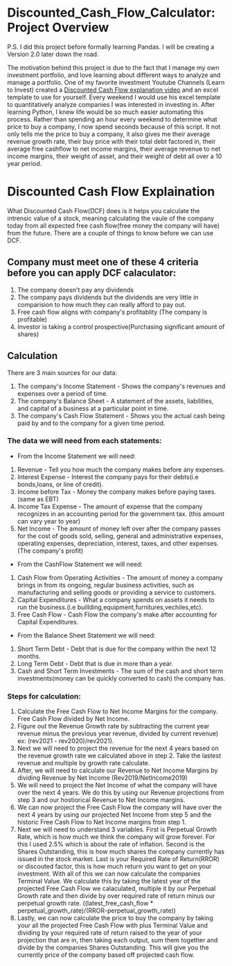 # Discounted_Cash_Flow_Calculator: Project Overview

P.S. I did this project before formally learning Pandas. I will be creating a Version 2.0 later down the road.

The motivation behind this project is due to the fact that I manage my own investment portfolio, and love learning about different ways to analyze and manage a portfolio. One of my favorite investment Youtube Channels (Learn to Invest) created a [Discounted Cash Flow explanation video](https://www.youtube.com/watch?v=fd_emLLzJnk&list=WL&index=9&t=631s&ab_channel=LearntoInvest) and an excel template to use for yourself. Every weekend I would use his excel template to quantitatively analyze companies I was interested in investing in. After learning Python, I knew life would be so much easier automating this process. Rather than spending an hour every weekend to determine what price to buy a company, I now spend seconds because of this script. It not only tells me the price to buy a company, it also gives me their average revenue growth rate, their buy price with their total debt factored in, their average free cashflow to net income margins, their average revenue to net income margins, their weight of asset, and their weight of debt all over a 10 year period. 


# Discounted Cash Flow Explaination

What Discounted Cash Flow(DCF) does is it helps you calculate the intrensic value of a stock, meaning calculating the vaule of the company today from all expected free cash flow(free money the company will have) from the future. There are a couple of things to know before we can use DCF.

## Company must meet one of these 4 criteria before you can apply DCF calaculator:
1. The company doesn't pay any dividends
2. The company pays dividends but the dividends are very little in comparision to how much they can really afford to pay out.
3. Free cash flow aligns with company's profitablity (The company is profitable)
4. Investor is taking a control prospective(Purchasing significant amount of shares)

## Calculation
There are 3 main sources for our data:
1. The company's Income Statement - Shows the company's revenues and expenses over a period of time. 
2. The company's Balance Sheet - A statement of the assets, liabilities, and capital of a business at a particular point in time.
3. The company's Cash Flow Statement - Shows you the actual cash being paid by and to the company for a given time period. 

### The data we will need from each statements:
* From the Income Statement we will need:
1. Revenue - Tell you how much the company makes before any expenses.
2. Interest Expense - Interest the company pays for their debts(i.e bonds,loans, or line of credit).
3. Income before Tax - Money the company makes before paying taxes. (same as EBT)
4. Income Tax Expense - The amount of expense that the company recognizes in an accounting period for the government tax. (this amount can vary year to year)
5. Net Income - The amount of money left over after the company passes for the cost of goods sold, selling, general and administrative expenses, operating expenses, depreciation, interest, taxes, and other expenses. (The company's profit)

* From the CashFlow Statement we will need:
1. Cash Flow from Operating Activities - The amount of money a company brings in from its ongoing, regular business activities, such as manufacturing and selling goods or providing a service to customers.
2. Capital Expenditures - What a company spends on assets it needs to run the business.(i.e buillding,equipment,furnitures,vechiles,etc).
3. Free Cash Flow - Cash Flow the company's make after accounting for Capital Expenditures. 

* From the Balance Sheet Statement we will need:
1. Short Term Debt - Debt that is due for the company within the next 12 months.
2. Long Term Debt - Debt that is due in more than a year.
3. Cash and Short Term Investments - The sum of the cash and short term investments(money can be quickly converted to cash) the company has.

### Steps for calculation:
1. Calculate the Free Cash Flow to Net Income Margins for the company. Free Cash Flow divided by Net Income.
2. Figure out the Revenue Growth rate by subtracting the current year revenue minus the previous year revenue, divided by current revenue) ex: (rev2021 - rev2020)/rev2021).
3. Next we will need to project the revenue for the next 4 years based on the revenue growth rate we calculated above in step 2. Take the lastest revenue and multiple by growth rate calculate. 
4.  After, we will need to calculate our Revenue to Net Income Margins by dividing Revenue by Net Income (Rev2019/NetIncome2019)
5.  We will need to project the Net Income of what the company will have over the next 4 years. We do this by using our Revenue projections from step 3 and our hostiorical Revenue to Net Income margins.
6.  We can now project the Free Cash Flow the company will have over the next 4 years by using our projected Net Income from step 5 and the historic Free Cash Flow to Net Income margins from step 1.
7.  Next we will need to understand 3 variables. First is Perpetual Growth Rate, which is how much we think the company will grow forever. For this I used 2.5% which is about the rate of inflation. Second is the Shares Outstanding, this is how much shares the company currently has issued in the stock market. Last is your Required Rate of Return(RROR) or discouted factor, this is how much return you want to get on your investment. With all of this we can now calculate the companies Terminal Value. We calculate this by taking the latest year of the projected Free Cash Flow we calaculated, multiple it by our Perpetual Growth rate and then divide by over required rate of return minus our perpetual growth rate. ((latest_free_cash_flow * perpetual_growth_rate)/(RROR-perpetual_growth_rate))
8.  Lastly, we can now calculate the price to buy the company by taking your all the projected Free Cash Flow with plus Terminal Value and dividing by your required rate of return raised to the year of your projection that are in, then taking each output, sum them together and divide by the companies Shares Outstanding. This will give you the currently price of the company based off projected cash flow.
